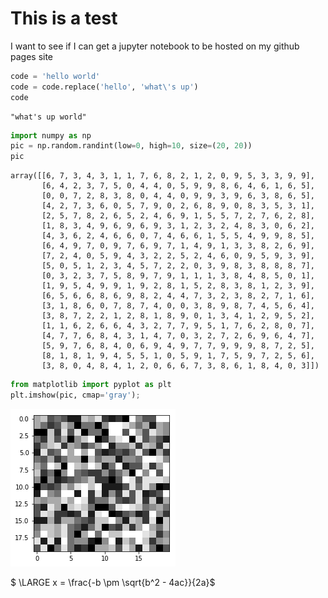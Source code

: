 
# This is a test

I want to see if I can get a jupyter notebook to be hosted on my github pages site


```python
code = 'hello world'
code = code.replace('hello', 'what\'s up')
code
```




    "what's up world"




```python
import numpy as np
pic = np.random.randint(low=0, high=10, size=(20, 20))
pic
```




    array([[6, 7, 3, 4, 3, 1, 1, 7, 6, 8, 2, 1, 2, 0, 9, 5, 3, 3, 9, 9],
           [6, 4, 2, 3, 7, 5, 0, 4, 4, 0, 5, 9, 9, 8, 6, 4, 6, 1, 6, 5],
           [0, 0, 7, 2, 8, 3, 8, 0, 4, 4, 0, 9, 9, 3, 9, 6, 3, 8, 6, 5],
           [4, 2, 7, 3, 6, 0, 5, 7, 9, 0, 2, 6, 8, 9, 0, 8, 3, 5, 3, 1],
           [2, 5, 7, 8, 2, 6, 5, 2, 4, 6, 9, 1, 5, 5, 7, 2, 7, 6, 2, 8],
           [1, 8, 3, 4, 9, 6, 9, 6, 9, 3, 1, 2, 3, 2, 4, 8, 3, 0, 6, 2],
           [4, 3, 6, 2, 4, 6, 6, 0, 7, 4, 6, 6, 1, 5, 5, 4, 9, 9, 8, 5],
           [6, 4, 9, 7, 0, 9, 7, 6, 9, 7, 1, 4, 9, 1, 3, 3, 8, 2, 6, 9],
           [7, 2, 4, 0, 5, 9, 4, 3, 2, 2, 5, 2, 4, 6, 0, 9, 5, 9, 3, 9],
           [5, 0, 5, 1, 2, 3, 4, 5, 7, 2, 2, 0, 3, 9, 8, 3, 8, 8, 8, 7],
           [0, 3, 2, 3, 7, 5, 8, 9, 7, 9, 1, 1, 1, 3, 8, 4, 8, 5, 0, 1],
           [1, 9, 5, 4, 9, 9, 1, 9, 2, 8, 1, 5, 2, 8, 3, 8, 1, 2, 3, 9],
           [6, 5, 6, 6, 8, 6, 9, 8, 2, 4, 4, 7, 3, 2, 3, 8, 2, 7, 1, 6],
           [3, 1, 8, 6, 0, 7, 8, 7, 4, 0, 0, 3, 8, 9, 8, 7, 4, 5, 6, 4],
           [3, 8, 7, 2, 2, 1, 2, 8, 1, 8, 9, 0, 1, 3, 4, 1, 2, 9, 5, 2],
           [1, 1, 6, 2, 6, 6, 4, 3, 2, 7, 7, 9, 5, 1, 7, 6, 2, 8, 0, 7],
           [4, 7, 7, 6, 8, 4, 3, 1, 4, 7, 0, 3, 2, 7, 2, 6, 9, 6, 4, 7],
           [5, 9, 7, 6, 8, 4, 0, 6, 9, 4, 9, 7, 7, 9, 9, 9, 8, 7, 2, 5],
           [8, 1, 8, 1, 9, 4, 5, 5, 1, 0, 5, 9, 1, 7, 5, 9, 7, 2, 5, 6],
           [3, 8, 0, 4, 8, 4, 1, 2, 0, 6, 6, 7, 3, 8, 6, 1, 8, 4, 0, 3]])




```python
from matplotlib import pyplot as plt
plt.imshow(pic, cmap='gray');
```


![png](output_3_0.png)


$ \LARGE x = \frac{-b \pm \sqrt{b^2 - 4ac}}{2a}$


```python

```
